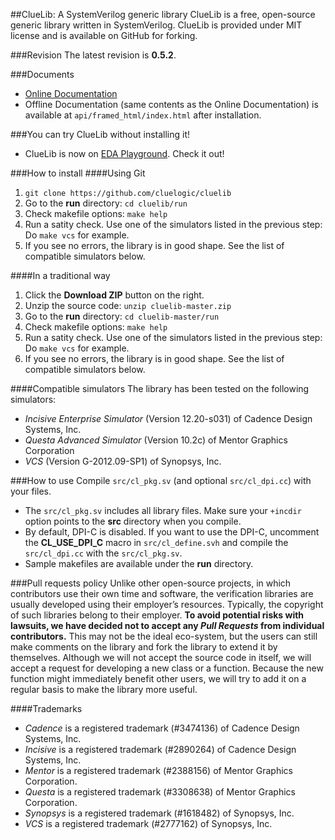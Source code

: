 ##ClueLib: A SystemVerilog generic library
ClueLib is a free, open-source generic library written in SystemVerilog. ClueLib is
provided under MIT license and is available on GitHub for forking.

###Revision
The latest revision is **0.5.2**.

###Documents
- [Online Documentation](http://cluelogic.com/tools/cluelib/api/framed_html/index.html)
- Offline Documentation (same contents as the Online Documentation) is available at
  `api/framed_html/index.html` after installation.

###You can try ClueLib without installing it!
- ClueLib is now on [EDA Playground](http://www.edaplayground.com/x/ua). Check it out!

###How to install
####Using Git
1. `git clone https://github.com/cluelogic/cluelib`
1. Go to the **run** directory: `cd cluelib/run`
1. Check makefile options: `make help`
1. Run a satity check. Use one of the simulators listed in the previous step: 
   Do `make vcs` for example.
1. If you see no errors, the library is in good shape. See the list of
   compatible simulators below.

####In a traditional way
1. Click the **Download ZIP** button on the right.
1. Unzip the source code: `unzip cluelib-master.zip`
1. Go to the **run** directory: `cd cluelib-master/run`
1. Check makefile options: `make help`
1. Run a satity check. Use one of the simulators listed in the previous step: 
   Do `make vcs` for example.
1. If you see no errors, the library is in good shape. See the list of
   compatible simulators below.

####Compatible simulators
The library has been tested on the following simulators:
- *Incisive Enterprise Simulator* (Version 12.20-s031) of Cadence Design Systems, Inc.
- *Questa Advanced Simulator* (Version 10.2c) of Mentor Graphics Corporation
- *VCS* (Version G-2012.09-SP1) of Synopsys, Inc.

###How to use
Compile `src/cl_pkg.sv` (and optional `src/cl_dpi.cc`) with your files.
- The `src/cl_pkg.sv` includes all library files.  Make sure your `+incdir`
  option points to the **src** directory when you compile.
- By default, DPI-C is disabled. If you want to use the DPI-C, uncomment the
  **CL_USE_DPI_C** macro in `src/cl_define.svh` and compile the `src/cl_dpi.cc`
  with the `src/cl_pkg.sv`.
- Sample makefiles are available under the **run** directory.

###Pull requests policy
Unlike other open-source projects, in which contributors use their own time and
software, the verification libraries are usually developed using their
employer’s resources. Typically, the copyright of such libraries belong to
their employer. **To avoid potential risks with lawsuits, we have decided not to
accept any _Pull Requests_ from individual contributors.** This may not be the
ideal eco-system, but the users can still make comments on the library and fork
the library to extend it by themselves.  Although we will not accept the source
code in itself, we will accept a request for developing a new class or a
function. Because the new function might immediately benefit other users, we
will try to add it on a regular basis to make the library more useful.

####Trademarks
- *Cadence* is a registered trademark (#3474136) of Cadence Design Systems, Inc.
- *Incisive* is a registered trademark (#2890264) of Cadence Design Systems, Inc.
- *Mentor* is a registered trademark (#2388156) of Mentor Graphics Corporation.
- *Questa* is a registered trademark (#3308638) of Mentor Graphics Corporation.
- *Synopsys* is a registered trademark (#1618482) of Synopsys, Inc.
- *VCS* is a registered trademark (#2777162) of Synopsys, Inc.


